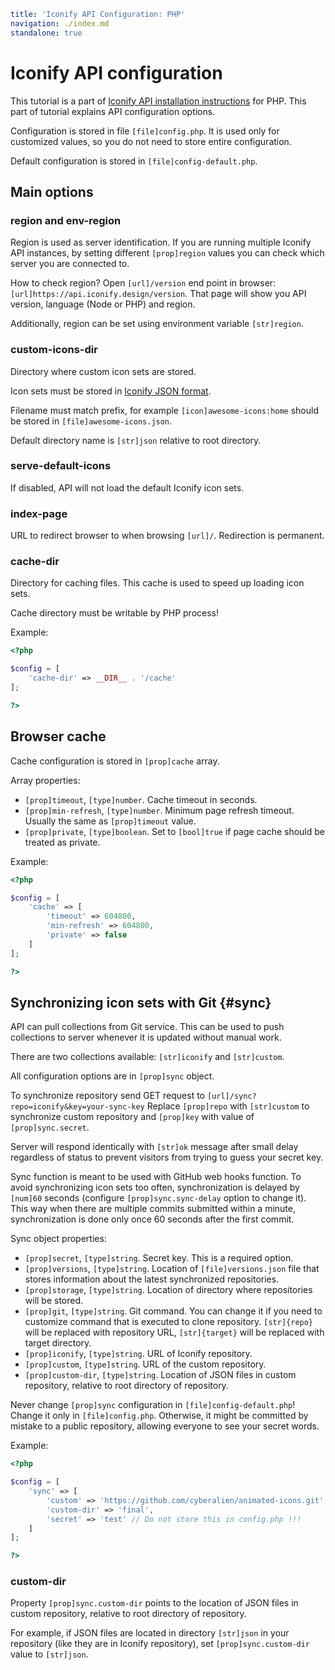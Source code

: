 ```yaml
title: 'Iconify API Configuration: PHP'
navigation: ./index.md
standalone: true
```

# Iconify API configuration

This tutorial is a part of [Iconify API installation instructions](./index.md) for PHP. This part of tutorial explains API configuration options.

Configuration is stored in file `[file]config.php`. It is used only for customized values, so you do not need to store entire configuration.

Default configuration is stored in `[file]config-default.php`.

## Main options

### region and env-region

Region is used as server identification. If you are running multiple Iconify API instances, by setting different `[prop]region` values you can check which server you are connected to.

How to check region? Open `[url]/version` end point in browser: `[url]https://api.iconify.design/version`. That page will show you API version, language (Node or PHP) and region.

Additionally, region can be set using environment variable `[str]region`.

### custom-icons-dir

Directory where custom icon sets are stored.

Icon sets must be stored in [Iconify JSON format](../../../types/iconify-json.md).

Filename must match prefix, for example `[icon]awesome-icons:home` should be stored in `[file]awesome-icons.json`.

Default directory name is `[str]json` relative to root directory.

### serve-default-icons

If disabled, API will not load the default Iconify icon sets.

### index-page

URL to redirect browser to when browsing `[url]/`. Redirection is permanent.

### cache-dir

Directory for caching files. This cache is used to speed up loading icon sets.

Cache directory must be writable by PHP process!

Example:

```php
<?php

$config = [
    'cache-dir' => __DIR__ . '/cache'
];

?>
```

## Browser cache

Cache configuration is stored in `[prop]cache` array.

Array properties:

- `[prop]timeout`, `[type]number`. Cache timeout in seconds.
- `[prop]min-refresh`, `[type]number`. Minimum page refresh timeout. Usually the same as `[prop]timeout` value.
- `[prop]private`, `[type]boolean`. Set to `[bool]true` if page cache should be treated as private.

Example:

```php
<?php

$config = [
    'cache' => [
        'timeout' => 604800,
        'min-refresh' => 604800,
        'private' => false
    ]
];

?>
```

## Synchronizing icon sets with Git {#sync}

API can pull collections from Git service. This can be used to push collections to server whenever it is updated without manual work.

There are two collections available: `[str]iconify` and `[str]custom`.

All configuration options are in `[prop]sync` object.

To synchronize repository send GET request to `[url]/sync?repo=iconify&key=your-sync-key` Replace `[prop]repo` with `[str]custom` to synchronize custom repository and `[prop]key` with value of `[prop]sync.secret`.

Server will respond identically with `[str]ok` message after small delay regardless of status to prevent visitors from trying to guess your secret key.

Sync function is meant to be used with GitHub web hooks function. To avoid synchronizing icon sets too often, synchronization is delayed by `[num]60` seconds (configure `[prop]sync.sync-delay` option to change it). This way when there are multiple commits submitted within a minute, synchronization is done only once 60 seconds after the first commit.

Sync object properties:

- `[prop]secret`, `[type]string`. Secret key. This is a required option.
- `[prop]versions`, `[type]string`. Location of `[file]versions.json` file that stores information about the latest synchronized repositories.
- `[prop]storage`, `[type]string`. Location of directory where repositories will be stored.
- `[prop]git`, `[type]string`. Git command. You can change it if you need to customize command that is executed to clone repository. `[str]{repo}` will be replaced with repository URL, `[str]{target}` will be replaced with target directory.
- `[prop]iconify`, `[type]string`. URL of Iconify repository.
- `[prop]custom`, `[type]string`. URL of the custom repository.
- `[prop]custom-dir`, `[type]string`. Location of JSON files in custom repository, relative to root directory of repository.

Never change `[prop]sync` configuration in `[file]config-default.php`! Change it only in `[file]config.php`. Otherwise, it might be committed by mistake to a public repository, allowing everyone to see your secret words.

Example:

```php
<?php

$config = [
    'sync' => [
        'custom' => 'https://github.com/cyberalien/animated-icons.git',
        'custom-dir' => 'final',
        'secret' => 'test' // Do not store this in config.php !!!
    ]
];

?>
```

### custom-dir

Property `[prop]sync.custom-dir` points to the location of JSON files in custom repository, relative to root directory of repository.

For example, if JSON files are located in directory `[str]json` in your repository (like they are in Iconify repository), set `[prop]sync.custom-dir` value to `[str]json`.
